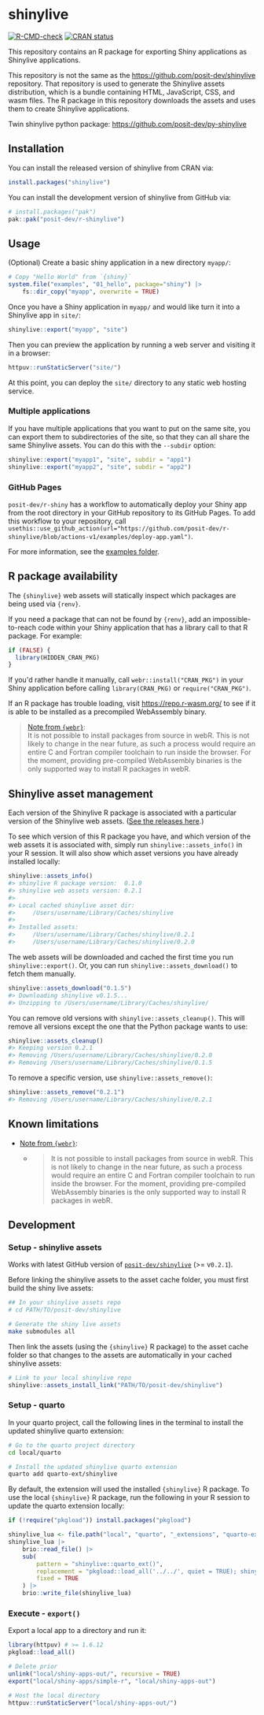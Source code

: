 
# shinylive

<!-- badges: start -->
[![R-CMD-check](https://github.com/posit-dev/r-shinylive/actions/workflows/R-CMD-check.yaml/badge.svg)](https://github.com/posit-dev/r-shinylive/actions/workflows/R-CMD-check.yaml)
[![CRAN status](https://www.r-pkg.org/badges/version/shinylive)](https://CRAN.R-project.org/package=shinylive)
<!-- badges: end -->

<!-- [py-shinylive Documentation site](https://shiny.rstudio.com/py/docs/shinylive.html) -->


This repository contains an R package for exporting Shiny applications as Shinylive applications.

This repository is not the same as the https://github.com/posit-dev/shinylive repository. That repository is used to generate the Shinylive assets distribution, which is a bundle containing HTML, JavaScript, CSS, and wasm files. The R package in this repository downloads the assets and uses them to create Shinylive applications.

Twin shinylive python package: https://github.com/posit-dev/py-shinylive

## Installation

You can install the released version of shinylive from CRAN via:

``` r
install.packages("shinylive")
```

You can install the development version of shinylive from GitHub via:

``` r
# install.packages("pak")
pak::pak("posit-dev/r-shinylive")
```

## Usage

(Optional) Create a basic shiny application in a new directory `myapp/`:

``` r
# Copy "Hello World" from `{shiny}`
system.file("examples", "01_hello", package="shiny") |>
    fs::dir_copy("myapp", overwrite = TRUE)
```

Once you have a Shiny application in `myapp/` and would like turn it into a Shinylive app in `site/`:

```  r
shinylive::export("myapp", "site")
```

Then you can preview the application by running a web server and visiting it in a browser:

``` r
httpuv::runStaticServer("site/")
```

At this point, you can deploy the `site/` directory to any static web hosting service.


### Multiple applications

If you have multiple applications that you want to put on the same site, you can export them to subdirectories of the site, so that they can all share the same Shinylive assets. You can do this with the `--subdir` option:

``` r
shinylive::export("myapp1", "site", subdir = "app1")
shinylive::export("myapp2", "site", subdir = "app2")
```

### GitHub Pages

`posit-dev/r-shiny` has a workflow to automatically deploy your Shiny app from the root directory in your GitHub repository to its GitHub Pages. To add this workflow to your repository, call `usethis::use_github_action(url="https://github.com/posit-dev/r-shinylive/blob/actions-v1/examples/deploy-app.yaml")`.

For more information, see the [examples folder](https://github.com/posit-dev/r-shinylive/tree/actions-v1/examples).


## R package availability

The `{shinylive}` web assets will statically inspect which packages are being used via `{renv}`.

If you need a package that can not be found by `{renv}`, add an impossible-to-reach code within your Shiny application that has a library call to that R package. For example:

```r
if (FALSE) {
  library(HIDDEN_CRAN_PKG)
}
```

If you'd rather handle it manually, call `webr::install("CRAN_PKG")` in your Shiny application before calling `library(CRAN_PKG)` or `require("CRAN_PKG")`.

If an R package has trouble loading, visit https://repo.r-wasm.org/ to see if it is able to be installed as a precompiled WebAssembly binary.

> [Note from `{webr}`](https://docs.r-wasm.org/webr/latest/packages.html#building-r-packages-for-webr):<br />
> It is not possible to install packages from source in webR. This is not likely to change in the near future, as such a process would require an entire C and Fortran compiler toolchain to run inside the browser. For the moment, providing pre-compiled WebAssembly binaries is the only supported way to install R packages in webR.


## Shinylive asset management

Each version of the Shinylive R package is associated with a particular version of the Shinylive web assets. ([See the releases here](https://github.com/posit-dev/shinylive/releases).)

To see which version of this R package you have, and which version of the web assets it is associated with, simply run `shinylive::assets_info()` in your R session. It will also show which asset versions you have already installed locally:

``` r
shinylive::assets_info()
#> shinylive R package version:  0.1.0
#> shinylive web assets version: 0.2.1
#>
#> Local cached shinylive asset dir:
#>     /Users/username/Library/Caches/shinylive
#>
#> Installed assets:
#>     /Users/username/Library/Caches/shinylive/0.2.1
#>     /Users/username/Library/Caches/shinylive/0.2.0
```

The web assets will be downloaded and cached the first time you run `shinylive::export()`. Or, you can run `shinylive::assets_download()` to fetch them manually.

``` r
shinylive::assets_download("0.1.5")
#> Downloading shinylive v0.1.5...
#> Unzipping to /Users/username/Library/Caches/shinylive/
```

You can remove old versions with `shinylive::assets_cleanup()`. This will remove all versions except the one that the Python package wants to use:

``` r
shinylive::assets_cleanup()
#> Keeping version 0.2.1
#> Removing /Users/username/Library/Caches/shinylive/0.2.0
#> Removing /Users/username/Library/Caches/shinylive/0.1.5
```

To remove a specific version, use `shinylive::assets_remove()`:

``` r
shinylive::assets_remove("0.2.1")
#> Removing /Users/username/Library/Caches/shinylive/0.2.1
```

## Known limitations

* [Note from `{webr}`](https://docs.r-wasm.org/webr/latest/packages.html#building-r-packages-for-webr):
    * > It is not possible to install packages from source in webR. This is not likely to change in the near future, as such a process would require an entire C and Fortran compiler toolchain to run inside the browser. For the moment, providing pre-compiled WebAssembly binaries is the only supported way to install R packages in webR.


## Development

### Setup - shinylive assets

Works with latest GitHub version of [`posit-dev/shinylive`](https://github.com/posit-dev/shinylive/) (>= v`0.2.1`).

Before linking the shinylive assets to the asset cache folder, you must first build the shiny live assets:

```bash
## In your shinylive assets repo
# cd PATH/TO/posit-dev/shinylive

# Generate the shiny live assets
make submodules all
```

Then link the assets (using the `{shinylive}` R package) to the asset cache folder so that changes to the assets are automatically in your cached shinylive assets:

```r
# Link to your local shinylive repo
shinylive::assets_install_link("PATH/TO/posit-dev/shinylive")
```

### Setup - quarto

In your quarto project, call the following lines in the terminal to install the updated shinylive quarto extension:

```bash
# Go to the quarto project directory
cd local/quarto

# Install the updated shinylive quarto extension
quarto add quarto-ext/shinylive
```

By default, the extension will used the installed `{shinylive}` R package. To use the local `{shinylive}` R package, run the following in your R session to update the quarto extension locally:

```R
if (!require("pkgload")) install.packages("pkgload")

shinylive_lua <- file.path("local", "quarto", "_extensions", "quarto-ext", "shinylive", "shinylive.lua")
shinylive_lua |>
    brio::read_file() |>
    sub(
        pattern = "shinylive::quarto_ext()",
        replacement = "pkgload::load_all('../../', quiet = TRUE); shinylive::quarto_ext()",
        fixed = TRUE
    ) |>
    brio::write_file(shinylive_lua)
```

### Execute - `export()`

Export a local app to a directory and run it:

```r
library(httpuv) # >= 1.6.12
pkgload::load_all()

# Delete prior
unlink("local/shiny-apps-out/", recursive = TRUE)
export("local/shiny-apps/simple-r", "local/shiny-apps-out")

# Host the local directory
httpuv::runStaticServer("local/shiny-apps-out/")
```
